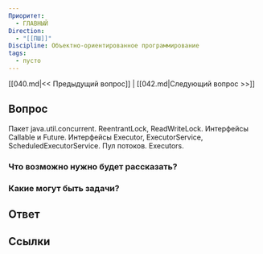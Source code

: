 ```yaml
---
Приоритет:
  - ГЛАВНЫЙ
Direction:
  - "[[ПШ]]" 
Discipline: Объектно-ориентированное программирование 
tags:
  - пусто
---
```

[[040.md|<< Предыдущий вопрос]] | [[042.md|Следующий вопрос >>]]
## Вопрос

Пакет java.util.concurrent. ReentrantLock, ReadWriteLock. Интерфейсы Callable и Future. Интерфейсы Executor, ExecutorService, ScheduledExecutorService. Пул потоков. Executors.

### Что возможно нужно будет рассказать?

### Какие могут быть задачи?

## Ответ

## Ссылки
